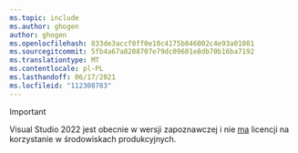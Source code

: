 ```yaml
---
ms.topic: include
ms.author: ghogen
author: ghogen
ms.openlocfilehash: 833de3accf0ff0e10c4175b846002c4e93a01081
ms.sourcegitcommit: 5fb4a67a8208707e79dc09601e8db70b16ba7192
ms.translationtype: MT
ms.contentlocale: pl-PL
ms.lasthandoff: 06/17/2021
ms.locfileid: "112308783"
---
```

> [!IMPORTANT]
> Visual Studio 2022 jest obecnie w wersji zapoznawczej i nie [ma](https://visualstudio.microsoft.com/license-terms/vs2022-prerelease/) licencji na korzystanie w środowiskach produkcyjnych.
